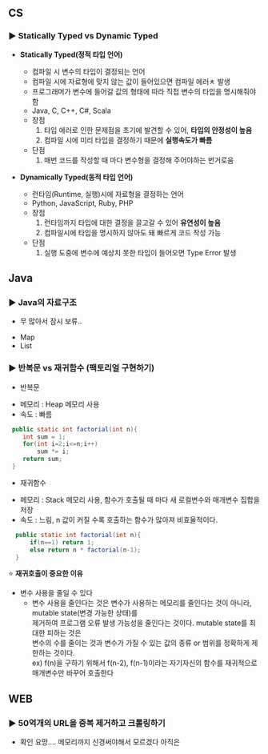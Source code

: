 ## CS
### :arrow_forward: Statically Typed vs Dynamic Typed  
* **Statically Typed(정적 타입 언어)**
  - 컴파일 시 변수의 타입이 결정되는 언어
  - 컴파일 시에 자료형에 맞지 않는 값이 들어있으면 컴파일 에러ㅊ 발생
  - 프로그래머가 변수에 들어갈 값의 형태에 따라 직접 변수의 타입을 명시해줘야 함
  - Java, C, C++, C#, Scala  
  - 장점
    1.  타입 에러로 인한 문제점을 초기에 발견할 수 있어, **타입의 안정성이 높음**
    2.  컴파일 시에 미리 타입을 결정하기 때문에 **실행속도가 빠름**
  - 단점
    1. 매번 코드를 작성할 때 마다 변수형을 결정해 주어야하는 번거로움
  
* **Dynamically Typed(동적 타입 언어)**
  - 런타임(Runtime, 실행)시에 자료형을 결정하는 언어
  - Python, JavaScript, Ruby, PHP
  - 장점
    1. 런타임까지 타입에 대한 결정을 끌고갈 수 있어 **유연성이 높음**
    2. 컴파일시에 타입을 명시하지 않아도 돼 빠르게 코드 작성 가능
  - 단점
    1. 실행 도중에 변수에 예상치 못한 타입이 들어오면 Type Error 발생


## Java
### :arrow_forward: Java의 자료구조
- 무 많아서 잠시 보류..
* Map
* List

### :arrow_forward: 반복문 vs 재귀함수 (팩토리얼 구현하기)
* 반복문
- 메모리 : Heap 메모리 사용
- 속도 : 빠름
```Java
 public static int factorial(int n){
    int sum = 1;
    for(int i=2;i<=n;i++)
        sum *= i;
    return sum;
 }
```

* 재귀함수
- 메모리 : Stack 메모리 사용, 함수가 호출될 때 마다 새 로컬변수와 매개변수 집합을 저장
- 속도 : 느림, n 값이 커질 수록 호출하는 함수가 많아져 비효율적이다.
```Java
  public static int factorial(int n){
      if(n==1) return 1;
      else return n * factorial(n-1);
  }
```

⭐ **재귀호출이 중요한 이유**
* 변수 사용을 줄일 수 있다
  - 변수 사용을 줄인다는 것은 변수가 사용하는 메모리를 줄인다는 것이 아니라, mutable state(변경 가능한 상태)를  
    제거하여 프로그램 오류 발생 가능성을 줄인다는 것이다. mutable state를 최대한 피하는 것은  
    변수의 수를 줄이는 것과 변수가 가질 수 있는 값의 종류 or 범위를 정확하게 제한하는 것이다.  
    ex) f(n)을 구하기 위해서 f(n-2), f(n-1)이라는 자기자신의 함수를 재귀적으로 매개변수만 바꾸어 호출한다  
    

## WEB
### :arrow_forward: 50억개의 URL을 중복 제거하고 크롤링하기
  - 확인 요망.... 메모리까지 신경써야해서 모르겠다 아직은

